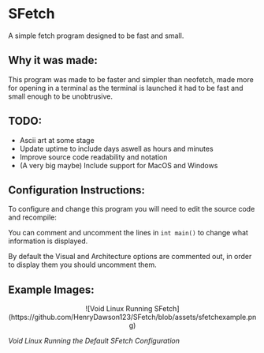SFetch
======

A simple fetch program designed to be fast and small.

Why it was made:
----------------

This program was made to be faster and simpler than neofetch, made more for opening in a terminal as the terminal is launched it had to be fast and small enough to be unobtrusive.

TODO:
-----

- Ascii art at some stage
- Update uptime to include days aswell as hours and minutes
- Improve source code readability and notation
- (A very big maybe) Include support for MacOS and Windows

Configuration Instructions:
---------------------------

To configure and change this program you will need to edit the source code and recompile:

You can comment and uncomment the lines in `int main()` to change what information is displayed.

By default the Visual and Architecture options are commented out, in order to display them you should uncomment them.

Example Images:
---------------
<p align="center">
![Void Linux Running SFetch](https://github.com/HenryDawson123/SFetch/blob/assets/sfetchexample.png)

*Void Linux Running the Default SFetch Configuration*
</p>
